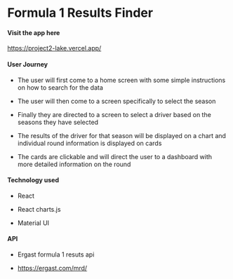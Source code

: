 # Formula 1 Results Finder

#### Visit the app here

https://project2-lake.vercel.app/

#### User Journey
- The user will first come to a home screen with some simple instructions on how to search for the data

- The user will then come to a screen specifically to select the season

- Finally they are directed to a screen to select a driver based on the seasons they have selected

- The results of the driver for that season will be displayed on a chart and individual round information is displayed on cards

- The cards are clickable and will direct the user to a dashboard with more detailed information on the round

#### Technology used
- React

- React charts.js

- Material UI

#### API
- Ergast formula 1 resuts api

- https://ergast.com/mrd/

